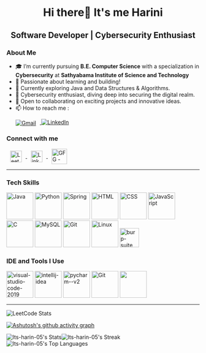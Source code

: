 <h1 align="center">Hi there👋 It's me Harini
<h2 align="center">Software Developer | Cybersecurity Enthusiast </h2> 
  
### About Me   
- 🎓 I’m currently pursuing **B.E. Computer Science** with a specialization in **Cybersecurity** at **Sathyabama Institute of Science and Technology** 
- 👋 Passionate about learning and building!
- 🌱 Currently exploring Java and Data Structures & Algorithms.
- 🔐 Cybersecurity enthusiast, diving deep into securing the digital realm.
- 🎯 Open to collaborating on exciting projects and innovative ideas.
- 📫 How to reach me :
    <p>
      <a href="mailto:hariniswa2004@gmail.com">
        <img src="https://img.shields.io/badge/Gmail-D14836?style=for-the-badge&logo=gmail&logoColor=white" alt="Gmail" style="vertical-align: middle; margin-right: 10px;" /> </a>   <a href="https://www.linkedin.com/in/ha-rini04/"> <img src="https://img.shields.io/badge/LinkedIn-0077B5?style=for-the-badge&logo=linkedin&logoColor=white" alt="LinkedIn" /> </a>
    </p>

<h3 align="left">Connect with me </h3>
<a href="https://leetcode.com/ePHYdt6x4M/" target="_blank">
    <img align="center" src="https://raw.githubusercontent.com/rahuldkjain/github-profile-readme-generator/master/src/images/icons/Social/leet-code.svg" alt="Leetcode - Harini_" height="30" width="30" hspace="10" />
  </a>
  <a href="https://www.linkedin.com/in/ha-rini04/" target="_blank">
    <img align="center" src="https://raw.githubusercontent.com/rahuldkjain/github-profile-readme-generator/master/src/images/icons/Social/linked-in-alt.svg" alt="LinkedIn - Harini S" height="30" width="30" hspace="10" />
  </a>
  <a href="https://www.geeksforgeeks.org/user/harinisfyx1/" target="_blank">
    <img align="center" src="https://raw.githubusercontent.com/rahuldkjain/github-profile-readme-generator/master/src/images/icons/Social/geeks-for-geeks.svg" alt="GFG - harinisfyx1" height="40" width="40" hspace="10" />
  </a>

---
  <p align="left">
  <h3>Tech Skills </h3>
</p>

<div align="left">
  <img width="70" height="70" src="https://img.icons8.com/color/96/java-coffee-cup-logo--v1.png" alt="Java"/>
  <img width="70" height="70" src="https://img.icons8.com/color/96/python--v1.png" alt="Python"/>
  <img width="70" height="70" src="https://img.icons8.com/color/80/spring-logo.png" alt="Spring"/>
  <img width="70" height="70" src="https://img.icons8.com/color/96/html-5.png" alt="HTML"/>
  <img width="70" height="70" src="https://img.icons8.com/color/96/css3.png" alt="CSS"/>
  <img width="70" height="70" src="https://img.icons8.com/color/96/javascript--v1.png" alt="JavaScript"/>
  <img width="70" height="70" src="https://img.icons8.com/color/96/c-programming.png" alt="C"/>
  <img width="70" height="70" src="https://img.icons8.com/color/80/mysql-logo.png" alt="MySQL"/>
  <img width="70" height="70" src="https://img.icons8.com/color/80/git.png" alt="Git"/>
  <img width="70" height="70" src="https://img.icons8.com/color/80/linux--v1.png" alt="Linux"/>
  <img width="50" height="50" src="https://img.icons8.com/ios-filled/50/burp-suite.png" alt="burp-suite"/>
</div>

<p align="left">
  <h3>IDE and Tools I Use </h3>
</p>


<div align="left">
<img width="70" height="70" src="https://img.icons8.com/fluency/48/visual-studio-code-2019.png" alt="visual-studio-code-2019"/>
<img width="70" height="70" src="https://img.icons8.com/color/48/intellij-idea.png" alt="intellij-idea"/>
<img width="70" height="70" src="https://img.icons8.com/color/48/pycharm--v2.png" alt="pycharm--v2"/>
<img width="70" height="70" src="https://img.icons8.com/color/80/git.png" alt="Git"/>
<img height="70" src="https://img.icons8.com/color/480/null/notion--v1.png" />
</div>

---
![LeetCode Stats](https://leetcard.jacoblin.cool/ePHYdt6x4M?theme=dark&font=Biryani&ext=heatmap)

[![Ashutosh's github activity graph](https://github-readme-activity-graph.vercel.app/graph?username=its-harin-05&bg_color=000000&color=f5f5f5&line=0d8245&point=e8e8e8&area=true&hide_border=true)](https://github.com/ashutosh00710/github-readme-activity-graph)

![Its-harin-05's Stats](https://github-readme-stats.vercel.app/api?username=Its-harin-05&theme=dark&show_icons=true&hide_border=true&count_private=true)![Its-harin-05's Streak](https://github-readme-streak-stats.herokuapp.com/?user=Its-harin-05&theme=dark&hide_border=true)![Its-harin-05's Top Languages](https://github-readme-stats.vercel.app/api/top-langs/?username=Its-harin-05&theme=dark&show_icons=true&hide_border=true&layout=compact)


